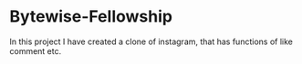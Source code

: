 # Bytewise-Fellowship
In this project I have created a clone of instagram, that has functions of like comment etc.
